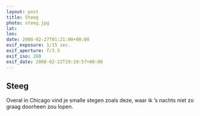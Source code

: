 ```yaml
---
layout: post
title: Steeg
photo: steeg.jpg
lat: 
lon: 
date: 2008-02-27T01:21:00+00:00
exif_exposure: 1/15 sec.
exif_aperture: f/3.5
exif_iso: 280
exif_date: 2008-02-22T19:19:57+00:00
---
```


## Steeg

<p>Overal in Chicago vind je smalle stegen zoals deze, waar ik ’s nachts niet zo graag doorheen zou lopen.</p>

